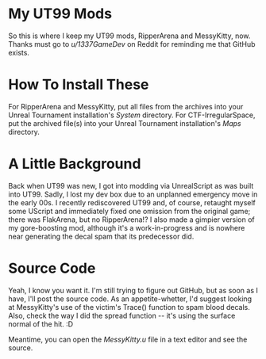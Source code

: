 # My UT99 Mods
So this is where I keep my UT99 mods, RipperArena and MessyKitty, now. Thanks must go to *u/1337GameDev* on Reddit for reminding me that GitHub exists.

# How To Install These
For RipperArena and MessyKitty, put all files from the archives into your Unreal Tournament installation's *System* directory. For CTF-IrregularSpace, put the archived file(s) into your Unreal Tournament installation's *Maps* directory.

# A Little Background
Back when UT99 was new, I got into modding via UnrealScript as was built into UT99. Sadly, I lost my dev box due to an unplanned emergency move in the early 00s. I recently rediscovered UT99 and, of course, retaught myself some UScript and immediately fixed one omission from the original game; there was FlakArena, but no RipperArena!? I also made a gimpier version of my gore-boosting mod, although it's a work-in-progress and is nowhere near generating the decal spam that its predecessor did.

# Source Code
Yeah, I know you want it. I'm still trying to figure out GitHub, but as soon as I have, I'll post the source code. As an appetite-whetter, I'd suggest looking at MessyKitty's use of the victim's Trace() function to spam blood decals. Also, check the way I did the spread function -- it's using the surface normal of the hit. :D

Meantime, you can open the *MessyKitty.u* file in a text editor and see the source.
